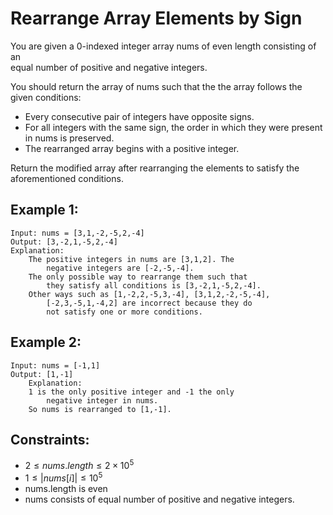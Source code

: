 # Rearrange Array Elements by Sign

You are given a 0-indexed integer array nums of even length consisting of an  
equal number of positive and negative integers.

You should return the array of nums such that the the array follows the  
given conditions:

* Every consecutive pair of integers have opposite signs.
* For all integers with the same sign, the order in which they were present  
    in nums is preserved.
* The rearranged array begins with a positive integer.

Return the modified array after rearranging the elements to satisfy the  
aforementioned conditions.

 

## Example 1:

    Input: nums = [3,1,-2,-5,2,-4]
    Output: [3,-2,1,-5,2,-4]
    Explanation:
        The positive integers in nums are [3,1,2]. The 
            negative integers are [-2,-5,-4].
        The only possible way to rearrange them such that 
            they satisfy all conditions is [3,-2,1,-5,2,-4].
        Other ways such as [1,-2,2,-5,3,-4], [3,1,2,-2,-5,-4], 
            [-2,3,-5,1,-4,2] are incorrect because they do 
            not satisfy one or more conditions.  
        
## Example 2:

    Input: nums = [-1,1]
    Output: [1,-1]
        Explanation:
        1 is the only positive integer and -1 the only 
            negative integer in nums.
        So nums is rearranged to [1,-1].
        
        

## Constraints:

* $2 \le nums.length \le 2 \times 10^5$
* $1 \le |nums[i]| \le 10^5$
* nums.length is even
* nums consists of equal number of positive and negative integers.
